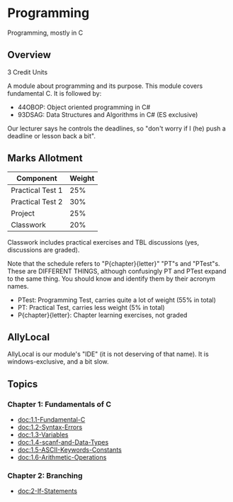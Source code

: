 # Programming

Programming, mostly in C

## Overview 

3 Credit Units

A module about programming and its purpose. This module covers fundamental C. It is followed by:
- 44OBOP: Object oriented programming in C#
- 93DSAG: Data Structures and Algorithms in C# (ES exclusive)

Our lecturer says he controls the deadlines, so "don't worry if I (he) push a deadline or lesson back a bit".

## Marks Allotment

| Component | Weight |
| -------- | ------ |
| Practical Test 1 | 25% |
| Practical Test 2 | 30% |
| Project | 25% |
| Classwork | 20% |

Classwork includes practical exercises and TBL discussions (yes, discussions are graded).

Note that the schedule refers to "P{chapter}{letter}" "PT"s and "PTest"s. These are DIFFERENT THINGS, although 
confusingly PT and PTest expand to the same thing. You should know and identify them by their acronym names.
- PTest: Programming Test, carries quite a lot of weight (55% in total)
- PT: Practical Test, carries less weight (5% in total)
- P{chapter}{letter}: Chapter learning exercises, not graded

## AllyLocal

AllyLocal is our module's "IDE" (it is not deserving of that name). It is windows-exclusive, and a bit slow.

## Topics

### Chapter 1: Fundamentals of C
- <doc:1.1-Fundamental-C>
- <doc:1.2-Syntax-Errors>
- <doc:1.3-Variables>
- <doc:1.4-scanf-and-Data-Types>
- <doc:1.5-ASCII-Keywords-Constants>
- <doc:1.6-Arithmetic-Operations>

### Chapter 2: Branching
- <doc:2-If-Statements>